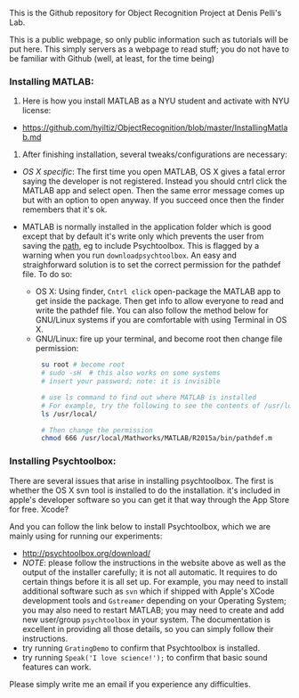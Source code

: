 This is the Github repository for Object Recognition Project at Denis Pelli's Lab.

This is a public webpage, so only public information such as tutorials will be put here. This simply servers as a webpage to read stuff; you do not have to be familiar with Github (well, at least, for the time being)

### Installing MATLAB:

  1. Here is how you install MATLAB as a NYU student and activate with NYU license:
   - https://github.com/hyiltiz/ObjectRecognition/blob/master/InstallingMatlab.md
  1. After finishing installation, several tweaks/configurations are necessary:
   - *OS X specific*: The first time you open MATLAB, OS X gives a fatal error saying the developer is not registered.  Instead you should cntrl click the MATLAB app and select open. Then the same error message comes up but with an option to open anyway. If you succeed once then the finder remembers that it's ok. 


   - MATLAB is normally installed in the application folder which is good except that by default it's write only which prevents the user from saving the [path](http://www.mathworks.com/help/matlab/matlab_env/what-is-the-matlab-search-path.html), eg to include Psychtoolbox. This is flagged by a warning when you run `downloadpsychtoolbox`. An easy and straighforward solution is to set the correct permission for the pathdef file. To do so:
     - OS X: Using finder, `Cntrl click` open-package the MATLAB app to get inside the package. Then get info to allow everyone to read and write the pathdef file. You can also follow the method below for GNU/Linux systems if you are comfortable with using Terminal in OS X.
     - GNU/Linux: fire up your terminal, and become root then change file permission:

```bash
        su root # become root 
        # sudo -sH  # this also works on some systems
        # insert your password; note: it is invisible

        # use ls command to find out where MATLAB is installed
        # For example, try the following to see the contents of /usr/local folder
        ls /usr/local/

        # Then change the permission
        chmod 666 /usr/local/Mathworkѕ/MATLAB/R2015a/bin/pathdef.m
```


### Installing Psychtoolbox:

There are several issues that arise in installing psychtoolbox. The first is whether the OS X svn tool is installed to do the installation. it's included in apple's developer software so you can get it that way through the App Store for free. Xcode?

  And you can follow the link below to install Psychtoolbox, which we are mainly using for running our experiments:
   - http://psychtoolbox.org/download/
   - *NOTE*: please follow the instructions in the website above as well as the output of the installer carefully; it is not all automatic. It requires to do certain things before it is all set up. For example, you may need to install additional software such as `svn` which if shipped with Apple's XCode development tools and `Gstreamer` depending on your Operating System; you may also need to restart MATLAB; you may need to create and add new user/group `psychtoolbox` in your system. The documentation is excellent in providing all those details, so you can simply follow their instructions.
   - try running `GratingDemo` to confirm that Psychtoolbox is installed.
   - try running `Speak('I love science!');` to confirm that basic sound features can work.

Please simply write me an email if you experience any difficulties.
